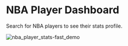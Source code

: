 # NBA Player Dashboard

Search for NBA players to see their stats profile.


![nba_player_stats-fast_demo](https://user-images.githubusercontent.com/87709993/196582201-41992c15-1557-4d98-affa-6aa6dbeaf116.gif)
